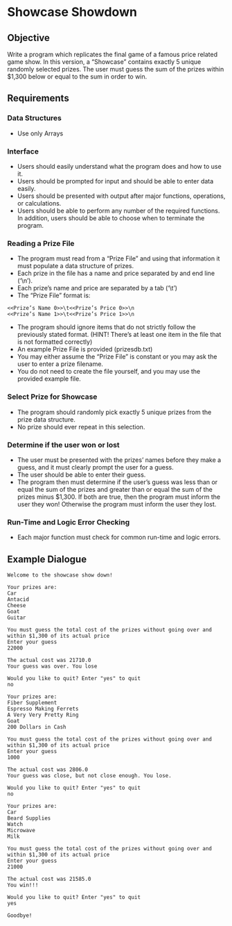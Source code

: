 # Showcase Showdown

## Objective

Write a program which replicates the final game of a famous price related game show. In this version, a “Showcase” contains exactly 5 unique randomly selected prizes. The user must guess the sum of the prizes within $1,300 below or equal to the sum in order to win.

## Requirements

### Data Structures

- Use only Arrays

### Interface

- Users should easily understand what the program does and how to use it.
- Users should be prompted for input and should be able to enter data easily.
- Users should be presented with output after major functions, operations, or calculations.
- Users should be able to perform any number of the required functions. In addition, users should be able to choose when to terminate the program.

### Reading a Prize File

- The program must read from a “Prize File” and using that information it must populate a data structure of prizes.
- Each prize in the file has a name and price separated by and end line (‘\n’).
- Each prize’s name and price are separated by a tab (‘\t’)
- The “Prize File” format is:

```
<<Prize’s Name 0>>\t<<Prize’s Price 0>>\n
<<Prize’s Name 1>>\t<<Prize’s Price 1>>\n
```

- The program should ignore items that do not strictly follow the previously stated format. (HINT! There’s at least one item in the file that is not formatted correctly)
- An example Prize File is provided (prizesdb.txt)
- You may either assume the “Prize File” is constant or you may ask the user to enter a prize filename.
- You do not need to create the file yourself, and you may use the provided example file.

### Select Prize for Showcase

- The program should randomly pick exactly 5 unique prizes from the prize data structure.
- No prize should ever repeat in this selection.

### Determine if the user won or lost

- The user must be presented with the prizes’ names before they make a guess, and it must clearly prompt the user for a guess.
- The user should be able to enter their guess.
- The program then must determine if the user’s guess was less than or equal the sum of the prizes and greater than or equal the sum of the prizes minus $1,300. If both are true, then the program must inform the user they won! Otherwise the program must inform the user they lost.

### Run-Time and Logic Error Checking

- Each major function must check for common run-time and logic errors.

## Example Dialogue

```
Welcome to the showcase show down!

Your prizes are:
Car
Antacid
Cheese
Goat
Guitar

You must guess the total cost of the prizes without going over and within $1,300 of its actual price
Enter your guess
22000

The actual cost was 21710.0
Your guess was over. You lose

Would you like to quit? Enter "yes" to quit
no

Your prizes are:
Fiber Supplement
Espresso Making Ferrets
A Very Very Pretty Ring
Goat
200 Dollars in Cash

You must guess the total cost of the prizes without going over and within $1,300 of its actual price
Enter your guess
1000

The actual cost was 2806.0
Your guess was close, but not close enough. You lose.

Would you like to quit? Enter "yes" to quit
no

Your prizes are:
Car
Beard Supplies
Watch
Microwave
Milk

You must guess the total cost of the prizes without going over and within $1,300 of its actual price
Enter your guess
21000

The actual cost was 21585.0
You win!!!

Would you like to quit? Enter "yes" to quit
yes

Goodbye!
```
